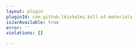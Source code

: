 ```yaml
---
layout: plugin
pluginId: com.github.lkishalmi.bill-of-materials
isJarAvailable: true
error: ''
violations: []

---
```

